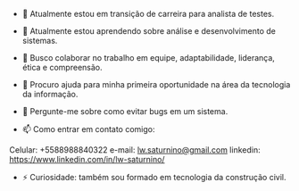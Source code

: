 - 🔭 Atualmente estou em transição de carreira para analista de testes.
  
- 🌱 Atualmente estou aprendendo sobre análise e desenvolvimento de sistemas.
  
- 👯 Busco colaborar no trabalho em equipe, adaptabilidade, liderança, ética e compreensão.
  
- 🤔 Procuro ajuda para minha primeira oportunidade na área da tecnologia da informação.
  
- 💬 Pergunte-me sobre como evitar bugs em um sistema.
  
- 📫 Como entrar em contato comigo:
  
Celular: +5588988840322
e-mail: lw.saturnino@gmail.com
linkedin: https://www.linkedin.com/in/lw-saturnino/

- ⚡ Curiosidade: também sou formado em tecnologia da construção civil.

